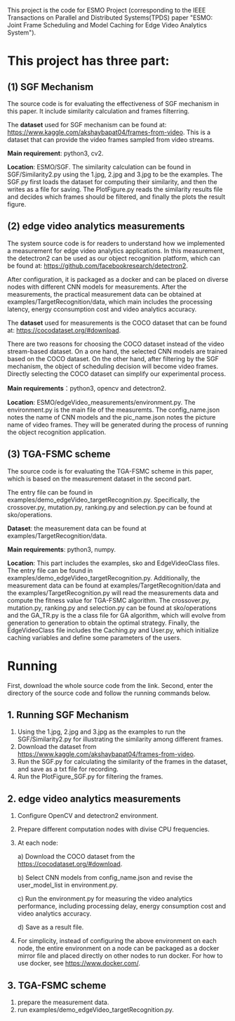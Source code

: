 This project is the code for ESMO Project (corresponding to the IEEE Transactions on Parallel and Distributed Systems(TPDS) paper "ESMO: Joint Frame Scheduling and Model Caching for Edge Video Analytics System").

# This project has three part:  

## (1) SGF Mechanism

The source code is for evaluating the effectiveness of SGF mechanism in this paper. It include similarity calculation and frames filterring.

The **dataset** used for SGF mechanism can be found at: https://www.kaggle.com/akshaybapat04/frames-from-video. This is a dataset that can provide the video frames sampled from video streams.

**Main requirement**: python3, cv2. 

**Location**: ESMO/SGF. The similarity calculation can be found in SGF/Similarity2.py using the 1.jpg, 2.jpg and 3.jpg to be the examples. The SGF.py first loads the dataset for computing their similarity, and then the writes as a file for saving. The PlotFigure.py reads the similarity results file and decides which frames should be filtered, and finally the plots the result figure.

## (2) edge video analytics measurements

The system source code is for readers to understand how we implemented a measurement for edge video analytics applications. In this measurement, the detectron2 can be used as our object recognition platform, which can be found at: https://github.com/facebookresearch/detectron2. 

After configuration, it is packaged as a docker and can be placed on diverse nodes with different CNN models for measurements. After the measurements, the practical measurement data can be obtained at examples/TargetRecognition/data, which main includes the processing latency, energy cconsumption cost and video analytics accuracy.

The **dataset** used for measurements is the COCO dataset that can be found at: https://cocodataset.org/#download.

There are two reasons for choosing the COCO dataset instead of the video stream-based dataset. On a one hand, the selected CNN models are trained based on the COCO dataset. On the other hand, after filtering by the SGF mechanism, the object of scheduling decision will become video frames. Directly selecting the COCO dataset can simplify our experimental process.

**Main requirements**：python3, opencv and detectron2.

**Location**: ESMO/edgeVideo_measurements/environment.py. The environment.py is the main file of the measuremts.
The config_name.json notes the name of CNN models and the pic_name.json notes the picture name of video frames. They will be generated during the process of running the object recognition application.

## (3) TGA-FSMC scheme

The source code is for evaluating the TGA-FSMC scheme in this paper, which is based on the measurement dataset in the second part.

The entry file can be found in examples/demo_edgeVideo_targetRecognition.py. Specifically, the crossover.py, mutation.py, ranking.py and selection.py can be found at sko/operations.

**Dataset**: the measurement data can be found at examples/TargetRecognition/data.

**Main requirements**: python3, numpy.

**Location**: This part includes the examples, sko and EdgeVideoClass files. The entry file can be found in examples/demo_edgeVideo_targetRecognition.py. Additionally, the measurement data can be found at examples/TargetRecognition/data and the examples/TargetRecognition.py will read the measurements data and compute the fitness value for TGA-FSMC algorithm. 
The crossover.py, mutation.py, ranking.py and selection.py can be found at sko/operations and the GA_TR.py is the a class file for GA algorithm, which will evolve from generation to generation to obtain the optimal strategy. Finally, the EdgeVideoClass file includes the Caching.py and User.py, which initialize caching variables and define some parameters of the users.

# Running
First, download the whole source code from the link. Second, enter the directory of the source code and follow the running commands below.

## 1. Running SGF Mechanism
1) Using the 1.jpg, 2.jpg and 3.jpg as the examples to run the SGF/Similarity2.py for illustrating the similarity among different frames.
2) Download the dataset from https://www.kaggle.com/akshaybapat04/frames-from-video.
3) Run the SGF.py for calculating the similarity of the frames in the dataset, and save as a txt file for recording.
4) Run the PlotFigure_SGF.py for filtering the frames.

## 2. edge video analytics measurements
1) Configure OpenCV and detectron2 environment.
2) Prepare different computation nodes with divise CPU frequencies.
3) At each node:

   a) Download the COCO dataset from the https://cocodataset.org/#download.
   
   b) Select CNN models from config_name.json and revise the user_model_list in environment.py. 
   
   c) Run the environment.py for measuring the video analytics performance, including processing delay, energy consumption cost and video analytics accuracy.
   
   d) Save as a result file.
   
4) For simplicity, instead of configuring the above environment on each node, the entire environment on a node can be packaged as a docker mirror file and placed directly on other nodes to run docker. For how to use docker, see https://www.docker.com/. 


## 3. TGA-FSMC scheme
1) prepare the measurement data.
2) run examples/demo_edgeVideo_targetRecognition.py. 







   
   
   
   

